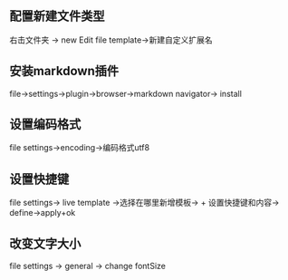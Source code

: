 ## 配置新建文件类型
右击文件夹 -> new Edit file template->新建自定义扩展名

## 安装markdown插件
file->settings->plugin->browser->markdown navigator-> install

## 设置编码格式
file settings->encoding->编码格式utf8

## 设置快捷键  
file settings-> live template ->选择在哪里新增模板-> + 设置快捷键和内容-> define->apply+ok

## 改变文字大小
file settings -> general -> change fontSize



